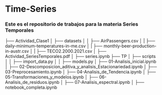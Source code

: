 # Time-Series
### Este es el repositorio de trabajos para la materia Series Temporales
├── Actividad_Clase1
│   ├── datasets
│   │   ├── AirPassengers.csv
│   |   ├── daily-minimum-temperatures-in-me.csv
│   |   ├── monthly-beer-production-in-austr.csv
│   |   ├── TECO2.2000.2021.csv
│   ├── Actividad_SeriesTemporales.pdf
│   ├── series.ipynb
├── TP
│   ├── scripts
│   │   ├── import_data.py
│   │   ├── models.py
│   ├── 01-Analisis_inicial.ipynb
│   ├── 02-Descomposicion_aditiva_y_analisis_Estacionariedad.ipynb
│   ├── 03-Preprocesamiento.ipynb
│   ├── 04-Analisis_de_Tendencia.ipynb
│   ├── 05-Transformaciones_y_modelos.ipynb
│   ├── 06-Analisis_de_residuos.ipynb
│   ├── 07-Analisis_espectral.ipynb
│   ├── notebook_completa.ipynb


